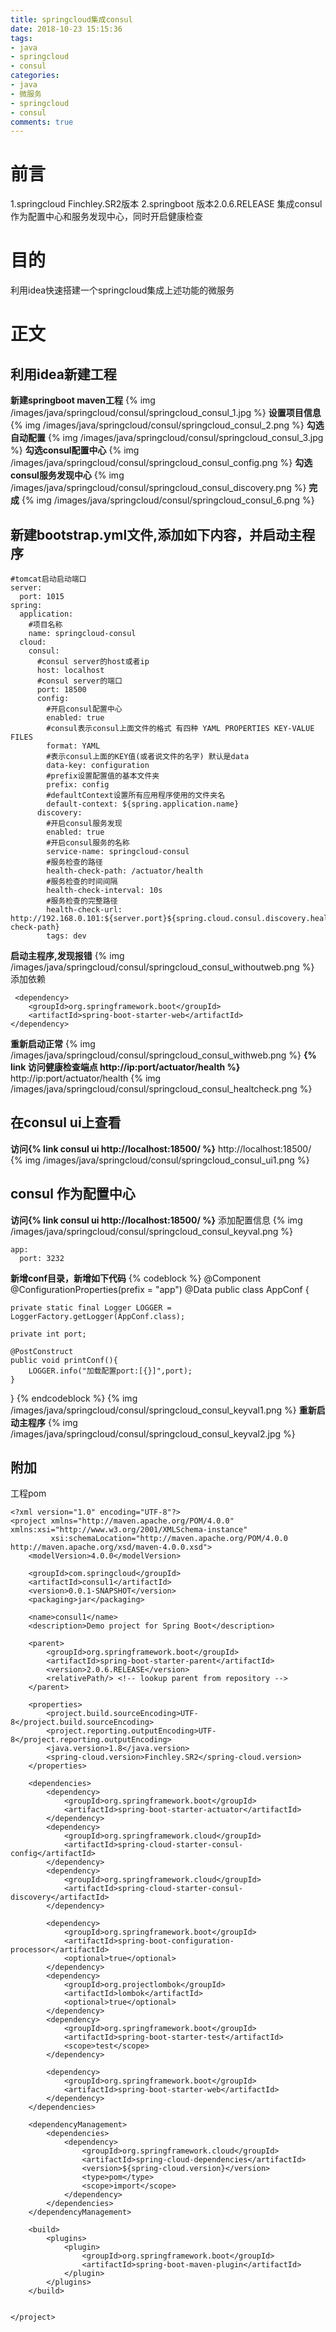 ```yaml
---
title: springcloud集成consul
date: 2018-10-23 15:15:36
tags:
- java
- springcloud
- consul
categories:
- java
- 微服务
- springcloud
- consul
comments: true
---
```

# 前言
1.springcloud Finchley.SR2版本
2.springboot 版本2.0.6.RELEASE
集成consul作为配置中心和服务发现中心，同时开启健康检查
# 目的
利用idea快速搭建一个springcloud集成上述功能的微服务
<!-- more -->

# 正文
## 利用idea新建工程
**新建springboot maven工程**
{% img /images/java/springcloud/consul/springcloud_consul_1.jpg %}
**设置项目信息**
{% img /images/java/springcloud/consul/springcloud_consul_2.png %}
**勾选自动配置**
{% img /images/java/springcloud/consul/springcloud_consul_3.jpg %}
**勾选consul配置中心**
{% img /images/java/springcloud/consul/springcloud_consul_config.png %}
**勾选consul服务发现中心**
{% img /images/java/springcloud/consul/springcloud_consul_discovery.png %}
**完成**
{% img /images/java/springcloud/consul/springcloud_consul_6.png %}

## 新建bootstrap.yml文件,添加如下内容，并启动主程序
```
#tomcat启动启动端口
server:
  port: 1015
spring:
  application:
    #项目名称
    name: springcloud-consul
  cloud:
    consul:
      #consul server的host或者ip
      host: localhost
      #consul server的端口
      port: 18500
      config:
        #开启consul配置中心
        enabled: true
        #consul表示consul上面文件的格式 有四种 YAML PROPERTIES KEY-VALUE FILES
        format: YAML
        #表示consul上面的KEY值(或者说文件的名字) 默认是data
        data-key: configuration
        #prefix设置配置值的基本文件夹
        prefix: config
        #defaultContext设置所有应用程序使用的文件夹名
        default-context: ${spring.application.name}
      discovery:
        #开启consul服务发现
        enabled: true
        #开启consul服务的名称
        service-name: springcloud-consul
        #服务检查的路径
        health-check-path: /actuator/health
        #服务检查的时间间隔
        health-check-interval: 10s
        #服务检查的完整路径
        health-check-url: http://192.168.0.101:${server.port}${spring.cloud.consul.discovery.health-check-path}
        tags: dev
```
**启动主程序,发现报错**
{% img /images/java/springcloud/consul/springcloud_consul_withoutweb.png %}
添加依赖
```
 <dependency>
    <groupId>org.springframework.boot</groupId>
    <artifactId>spring-boot-starter-web</artifactId>
</dependency>
```
**重新启动正常**
{% img /images/java/springcloud/consul/springcloud_consul_withweb.png %}
**{% link 访问健康检查端点 http://ip:port/actuator/health %}** http://ip:port/actuator/health
{% img /images/java/springcloud/consul/springcloud_consul_healtcheck.png %}

## 在consul ui上查看
**访问{% link consul ui http://localhost:18500/ %}** http://localhost:18500/
{% img /images/java/springcloud/consul/springcloud_consul_ui1.png %}

## consul 作为配置中心
**访问{% link consul ui http://localhost:18500/ %}** 添加配置信息
{% img /images/java/springcloud/consul/springcloud_consul_keyval.png %}
```
app:
  port: 3232
```
**新增conf目录，新增如下代码**
{% codeblock %}
@Component
@ConfigurationProperties(prefix = "app")
@Data
public class AppConf {

    private static final Logger LOGGER = LoggerFactory.getLogger(AppConf.class);

    private int port;

    @PostConstruct
    public void printConf(){
        LOGGER.info("加载配置port:[{}]",port);
    }


}
{% endcodeblock %}
{% img /images/java/springcloud/consul/springcloud_consul_keyval1.png %}
**重新启动主程序**
{% img /images/java/springcloud/consul/springcloud_consul_keyval2.jpg %}

## 附加
工程pom
```
<?xml version="1.0" encoding="UTF-8"?>
<project xmlns="http://maven.apache.org/POM/4.0.0" xmlns:xsi="http://www.w3.org/2001/XMLSchema-instance"
         xsi:schemaLocation="http://maven.apache.org/POM/4.0.0 http://maven.apache.org/xsd/maven-4.0.0.xsd">
    <modelVersion>4.0.0</modelVersion>

    <groupId>com.springcloud</groupId>
    <artifactId>consul1</artifactId>
    <version>0.0.1-SNAPSHOT</version>
    <packaging>jar</packaging>

    <name>consul1</name>
    <description>Demo project for Spring Boot</description>

    <parent>
        <groupId>org.springframework.boot</groupId>
        <artifactId>spring-boot-starter-parent</artifactId>
        <version>2.0.6.RELEASE</version>
        <relativePath/> <!-- lookup parent from repository -->
    </parent>

    <properties>
        <project.build.sourceEncoding>UTF-8</project.build.sourceEncoding>
        <project.reporting.outputEncoding>UTF-8</project.reporting.outputEncoding>
        <java.version>1.8</java.version>
        <spring-cloud.version>Finchley.SR2</spring-cloud.version>
    </properties>

    <dependencies>
        <dependency>
            <groupId>org.springframework.boot</groupId>
            <artifactId>spring-boot-starter-actuator</artifactId>
        </dependency>
        <dependency>
            <groupId>org.springframework.cloud</groupId>
            <artifactId>spring-cloud-starter-consul-config</artifactId>
        </dependency>
        <dependency>
            <groupId>org.springframework.cloud</groupId>
            <artifactId>spring-cloud-starter-consul-discovery</artifactId>
        </dependency>

        <dependency>
            <groupId>org.springframework.boot</groupId>
            <artifactId>spring-boot-configuration-processor</artifactId>
            <optional>true</optional>
        </dependency>
        <dependency>
            <groupId>org.projectlombok</groupId>
            <artifactId>lombok</artifactId>
            <optional>true</optional>
        </dependency>
        <dependency>
            <groupId>org.springframework.boot</groupId>
            <artifactId>spring-boot-starter-test</artifactId>
            <scope>test</scope>
        </dependency>

        <dependency>
            <groupId>org.springframework.boot</groupId>
            <artifactId>spring-boot-starter-web</artifactId>
        </dependency>
    </dependencies>

    <dependencyManagement>
        <dependencies>
            <dependency>
                <groupId>org.springframework.cloud</groupId>
                <artifactId>spring-cloud-dependencies</artifactId>
                <version>${spring-cloud.version}</version>
                <type>pom</type>
                <scope>import</scope>
            </dependency>
        </dependencies>
    </dependencyManagement>

    <build>
        <plugins>
            <plugin>
                <groupId>org.springframework.boot</groupId>
                <artifactId>spring-boot-maven-plugin</artifactId>
            </plugin>
        </plugins>
    </build>


</project>

```







